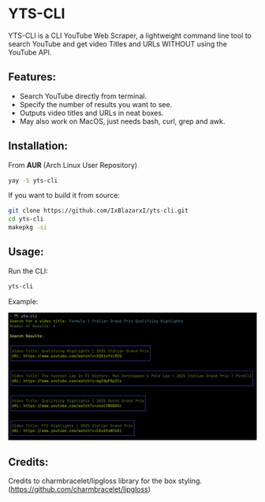# YTS-CLI

YTS-CLI is a CLI YouTube Web Scraper, a lightweight command line tool to search YouTube and get video Titles and URLs WITHOUT using the YouTube API.

## Features:
- Search YouTube directly from terminal.
- Specify the number of results you want to see.
- Outputs video titles and URLs in neat boxes.
- May also work on MacOS, just needs bash, curl, grep and awk.

## Installation: 

From **AUR** (Arch Linux User Repository)

```bash
yay -S yts-cli
```

If you want to build it from source:

```bash
git clone https://github.com/IxBlazarxI/yts-cli.git
cd yts-cli
makepkg -si
```

## Usage:

Run the CLI:

```bash
yts-cli
```

Example:

![[yts-cli in action]](demo.png)

## Credits:

Credits to charmbracelet/lipgloss library for the box styling. (https://github.com/charmbracelet/lipgloss)
